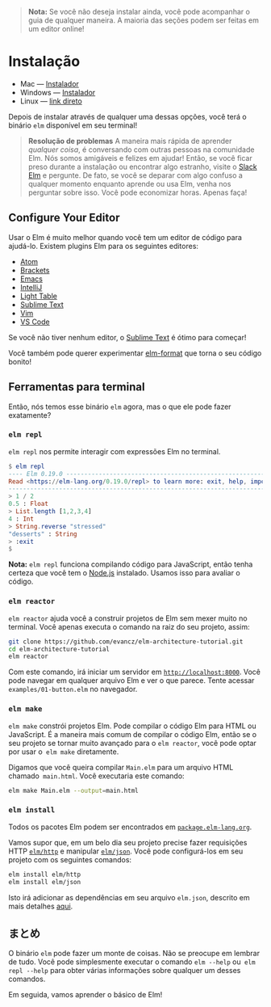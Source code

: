 <!--
> **Note:** If you do not want to install yet, you can follow along anyway. Most sections can be done in an online editor!
-->

> **Nota:** Se você não deseja instalar ainda, você pode acompanhar o guia de qualquer maneira. A maioria das seções podem ser feitas em um editor online!


<!--
# Install

  * Mac &mdash; [installer][mac]
  * Windows &mdash; [installer][win]
  * Anywhere &mdash; [direct download][gh] or [npm][]

[mac]: https://github.com/elm/compiler/releases/download/0.19.0/installer-for-mac.pkg
[win]: https://github.com/elm/compiler/releases/download/0.19.0/installer-for-windows.exe
[npm]: https://www.npmjs.com/package/elm
[gh]: https://github.com/elm/compiler/releases/tag/0.19.0

After installing through any of those routes, you will have the `elm` binary available in your terminal!

> **Troubleshooting:** The fastest way to learn *anything* is to talk with other people in the Elm community. We are friendly and happy to help! So if you get stuck during installation or encounter something weird, visit [the Elm Slack](http://elmlang.herokuapp.com/) and ask about it. In fact, if you run into something confusing at any point while learning or using Elm, come ask us about it. You can save yourself hours. Just do it!
-->

# Instalação

  * Mac &mdash; [Instalador][mac]
  * Windows &mdash; [Instalador][win]
  * Linux &mdash; [link direto][linux]

[mac]: https://github.com/elm/compiler/releases/download/0.19.0/installer-for-mac.pkg
[win]: https://github.com/elm/compiler/releases/download/0.19.0/installer-for-windows.exe
[linux]: https://gist.github.com/evancz/442b56717b528f913d1717f2342a295d
[npm]: https://www.npmjs.com/package/elm

Depois de instalar através de qualquer uma dessas opções, você terá o binário `elm` disponível em seu terminal!

> **Resolução de problemas** A maneira mais rápida de aprender *qualquer coisa*, é conversando com outras pessoas na comunidade Elm. Nós somos amigáveis e felizes em ajudar! Então, se você ficar preso durante a instalação ou encontrar algo estranho, visite o [Slack Elm](http://elmlang.herokuapp.com/) e pergunte. De fato, se você se deparar com algo confuso a qualquer momento enquanto aprende ou usa Elm, venha nos perguntar sobre isso. Você pode economizar horas. Apenas faça!


<!--
## Configure Your Editor

Using Elm is way nicer when you have a code editor to help you out. There are Elm plugins for at least the following editors:

  * [Atom](https://atom.io/packages/language-elm)
  * [Brackets](https://github.com/lepinay/elm-brackets)
  * [Emacs](https://github.com/jcollard/elm-mode)
  * [IntelliJ](https://github.com/klazuka/intellij-elm)
  * [Light Table](https://github.com/rundis/elm-light)
  * [Sublime Text](https://packagecontrol.io/packages/Elm%20Language%20Support)
  * [Vim](https://github.com/ElmCast/elm-vim)
  * [VS Code](https://github.com/sbrink/vscode-elm)

If you do not have an editor at all, [Sublime Text](https://www.sublimetext.com/) is a great one to get started with!

You may also want to try out [elm-format][] which makes your code pretty!

[elm-format]: https://github.com/avh4/elm-format
-->


## Configure Your Editor

Usar o Elm é muito melhor quando você tem um editor de código para ajudá-lo. Existem plugins Elm para os seguintes editores:

  * [Atom](https://atom.io/packages/language-elm)
  * [Brackets](https://github.com/lepinay/elm-brackets)
  * [Emacs](https://github.com/jcollard/elm-mode)
  * [IntelliJ](https://github.com/klazuka/intellij-elm)
  * [Light Table](https://github.com/rundis/elm-light)
  * [Sublime Text](https://packagecontrol.io/packages/Elm%20Language%20Support)
  * [Vim](https://github.com/ElmCast/elm-vim)
  * [VS Code](https://github.com/sbrink/vscode-elm)

Se você não tiver nenhum editor, o [Sublime Text](https://www.sublimetext.com/) é ótimo para começar!

Você também pode querer experimentar [elm-format][] que torna o seu código bonito!

[elm-format]: https://github.com/avh4/elm-format

<!--
## Terminal Tools

So we have this `elm` binary now, but what can it do exactly?
-->

## Ferramentas para terminal
Então, nós temos esse binário `elm` agora, mas o que ele pode fazer exatamente?

<!--
### `elm repl`

`elm repl` lets us interact with Elm expressions in the terminal.

```elm
$ elm repl
---- Elm 0.19.0 ----------------------------------------------------------------
Read <https://elm-lang.org/0.19.0/repl> to learn more: exit, help, imports, etc.
--------------------------------------------------------------------------------
> 1 / 2
0.5 : Float
> List.length [1,2,3,4]
4 : Int
> String.reverse "stressed"
"desserts" : String
> :exit
$
```

We will be using `elm repl` in the upcoming &ldquo;Core Language&rdquo; section, and you can read more about how it works [here](https://elm-lang.org/0.19.0/repl).

> **Note:** `elm repl` works by compiling code to JavaScript, so make sure you have [Node.js](http://nodejs.org/) installed. We use that to evaluate code.
-->

### `elm repl`
`elm repl` nos permite interagir com expressões Elm no terminal.

```elm
$ elm repl
---- Elm 0.19.0 ----------------------------------------------------------------
Read <https://elm-lang.org/0.19.0/repl> to learn more: exit, help, imports, etc.
--------------------------------------------------------------------------------
> 1 / 2
0.5 : Float
> List.length [1,2,3,4]
4 : Int
> String.reverse "stressed"
"desserts" : String
> :exit
$
```

**Nota:** `elm repl` funciona compilando código para JavaScript, então tenha certeza que você tem o [Node.js](http://nodejs.org/) instalado. Usamos isso para avaliar o código.


<!--
### `elm reactor`

`elm reactor` helps you build Elm projects without messing with the terminal too much. You just run it at the root of your project, like this:

```bash
git clone https://github.com/evancz/elm-architecture-tutorial.git
cd elm-architecture-tutorial
elm reactor
```

This starts a server at [`http://localhost:8000`](http://localhost:8000). You can navigate to any Elm file and see what it looks like. Try to check out `examples/01-button.elm`.
-->

### `elm reactor`
`elm reactor` ajuda você a construir projetos de Elm sem mexer muito no terminal. Você apenas executa o comando na raiz do seu projeto, assim:

```bash
git clone https://github.com/evancz/elm-architecture-tutorial.git
cd elm-architecture-tutorial
elm reactor
```

Com este comando, irá iniciar um servidor em [`http://localhost:8000`](http://localhost:8000). Você pode navegar em qualquer arquivo Elm e ver o que parece. Tente acessar `examples/01-button.elm` no navegador.

<!--
## `elm make`

`elm make` builds Elm projects. It can compile Elm code to HTML or JavaScript. It is the most general way to compile Elm code, so if your project becomes too advanced for `elm reactor`, you will want to start using `elm make` directly.

Say you want to compile `Main.elm` to an HTML file named `main.html`. You would run this command:

```bash
elm make Main.elm --output=main.html
```
-->

### `elm make`
`elm make` constrói projetos Elm. Pode compilar o código Elm para HTML ou JavaScript. É a maneira mais comum de compilar o código Elm, então se o seu projeto se tornar muito avançado para o `elm reactor`, você pode optar por usar o` elm make` diretamente.

Digamos que você queira compilar `Main.elm` para um arquivo HTML chamado` main.html`. Você executaria este comando:

```bash
elm make Main.elm --output=main.html
```

<!--
### `elm install`

Elm packages all live at [`package.elm-lang.org`](https://package.elm-lang.org/).

Say you look around and decide you need [`elm/http`][http] and [`elm/json`][json] to make some HTTP requests. You can get them set up in your project with the following commands:

```bash
elm install elm/http
elm install elm/json
```

This will add the dependencies into your `elm.json` file, described in more detail [here](https://github.com/elm/compiler/blob/master/docs/elm.json/application.md).

[http]: https://package.elm-lang.org/packages/elm/http/latest
[json]: https://package.elm-lang.org/packages/elm/json/latest
-->

### `elm install`

Todos os pacotes Elm podem ser encontrados em [`package.elm-lang.org`](https://package.elm-lang.org/).

Vamos supor que, em um belo dia seu projeto precise fazer requisições HTTP [`elm/http`][http] e manipular [`elm/json`][json]. Você pode configurá-los em seu projeto com os seguintes comandos:

```bash
elm install elm/http
elm install elm/json
```

Isto irá adicionar as dependências em seu arquivo `elm.json`, descrito em mais detalhes [aqui](https://github.com/elm/compiler/blob/master/docs/elm.json/application.md).

[http]: https://package.elm-lang.org/packages/elm/http/latest
[json]: https://package.elm-lang.org/packages/elm/json/latest

<!--
## Resumo
The `elm` binary can do a bunch of stuff. Do not worry about remembering it all. You can always just run `elm --help` or `elm repl --help` to get a bunch of information about any of these commands.

Next we are going to learn the basics of Elm!
-->

## まとめ
O binário `elm` pode fazer um monte de coisas. Não se preocupe em lembrar de tudo. Você pode simplesmente executar o comando `elm --help` ou` elm repl --help` para obter várias informações sobre qualquer um desses comandos.

Em seguida, vamos aprender o básico de Elm!

